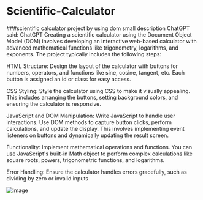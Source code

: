 # Scientific-Calculator

###scientific calculator project by using dom small description
ChatGPT said:
ChatGPT
Creating a scientific calculator using the Document Object Model (DOM) involves developing an interactive web-based calculator with advanced mathematical functions like trigonometry, logarithms, and exponents. The project typically includes the following steps:

HTML Structure: Design the layout of the calculator with buttons for numbers, operators, and functions like sine, cosine, tangent, etc. Each button is assigned an id or class for easy access.

CSS Styling: Style the calculator using CSS to make it visually appealing. This includes arranging the buttons, setting background colors, and ensuring the calculator is responsive.

JavaScript and DOM Manipulation: Write JavaScript to handle user interactions. Use DOM methods to capture button clicks, perform calculations, and update the display. This involves implementing event listeners on buttons and dynamically updating the result screen.

Functionality: Implement mathematical operations and functions. You can use JavaScript's built-in Math object to perform complex calculations like square roots, powers, trigonometric functions, and logarithms.

Error Handling: Ensure the calculator handles errors gracefully, such as dividing by zero or invalid inputs

![image](https://github.com/user-attachments/assets/874cdb8e-3e18-43f5-8743-43fced1fb76a)
